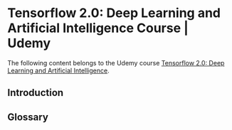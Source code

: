 # Tensorflow 2.0: Deep Learning and Artificial Intelligence Course | Udemy
The following content belongs to the Udemy course [Tensorflow 2.0: Deep Learning and Artificial Intelligence](https://www.udemy.com/course/deep-learning-tensorflow-2/).

## Introduction

## Glossary
